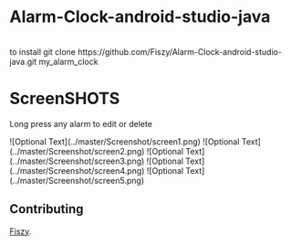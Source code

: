 # Alarm-Clock-android-studio-java
<br>
to install git clone https://github.com/Fiszy/Alarm-Clock-android-studio-java.git my_alarm_clock
<br>
<H1>ScreenSHOTS</H1>
<p>Long press any alarm to edit or delete</p>
![Optional Text](../master/Screenshot/screen1.png)
![Optional Text](../master/Screenshot/screen2.png)
![Optional Text](../master/Screenshot/screen3.png)
![Optional Text](../master/Screenshot/screen4.png)
![Optional Text](../master/Screenshot/screen5.png)


## Contributing

 [Fiszy](https://fiszy.easyprevarsity.com).
